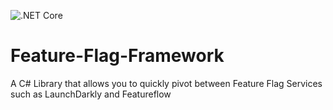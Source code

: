 ![.NET Core](https://github.com/Adamsimsy/Feature-Flag-Framework/workflows/.NET%20Core/badge.svg?branch=master)
# Feature-Flag-Framework
A C# Library that allows you to quickly pivot between Feature Flag Services such as LaunchDarkly and Featureflow

